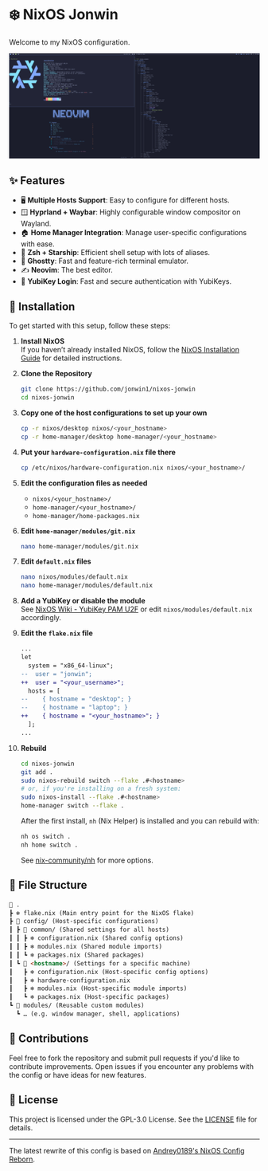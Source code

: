 # ❄️ NixOS Jonwin

Welcome to my NixOS configuration.

![screenshot](./screenshots/screenshot1.png)

## ✨ Features

- 🖥️ **Multiple Hosts Support**: Easy to configure for different hosts.
- 🪟 **Hyprland + Waybar**: Highly configurable window compositor on Wayland.
- 🏠 **Home Manager Integration**: Manage user-specific configurations with ease.
- 🐚 **Zsh + Starship**: Efficient shell setup with lots of aliases.
- 👻 **Ghostty**: Fast and feature-rich terminal emulator.
- ✍️ **Neovim**: The best editor.
- 🔑 **YubiKey Login**: Fast and secure authentication with YubiKeys.

## 🚀 Installation

To get started with this setup, follow these steps:

1. **Install NixOS**  
   If you haven’t already installed NixOS, follow the [NixOS Installation Guide](https://nixos.org/manual/nixos/stable/#sec-installation) for detailed instructions.

2. **Clone the Repository**  

    ```bash
    git clone https://github.com/jonwin1/nixos-jonwin
    cd nixos-jonwin
    ```

3. **Copy one of the host configurations to set up your own**  

    ```bash
    cp -r nixos/desktop nixos/<your_hostname>
    cp -r home-manager/desktop home-manager/<your_hostname>
    ```

4. **Put your `hardware-configuration.nix` file there**  

    ```bash
    cp /etc/nixos/hardware-configuration.nix nixos/<your_hostname>/
    ```

5. **Edit the configuration files as needed**  
   - `nixos/<your_hostname>/`
   - `home-manager/<your_hostname>/`
   - `home-manager/home-packages.nix`

6. **Edit `home-manager/modules/git.nix`**  

    ```bash
    nano home-manager/modules/git.nix
    ```

7. **Edit `default.nix` files**  

    ```bash
    nano nixos/modules/default.nix
    nano home-manager/modules/default.nix
    ```

8. **Add a YubiKey or disable the module**  
   See [NixOS Wiki - YubiKey PAM U2F](https://wiki.nixos.org/wiki/Yubikey#pam_u2f) or edit `nixos/modules/default.nix` accordingly.

9. **Edit the `flake.nix` file**  

    ```diff
    ...
    let
      system = "x86_64-linux";
    --  user = "jonwin";
    ++  user = "<your_username>";
      hosts = [
    --    { hostname = "desktop"; }
    --    { hostname = "laptop"; }
    ++    { hostname = "<your_hostname>"; }
      ];
    ...
    ```

10. **Rebuild**  

    ```bash
    cd nixos-jonwin
    git add .
    sudo nixos-rebuild switch --flake .#<hostname>
    # or, if you're installing on a fresh system:
    sudo nixos-install --flake .#<hostname>
    home-manager switch --flake .
    ```

    After the first install, `nh` (Nix Helper) is installed and you can rebuild with:

    ```bash
    nh os switch .
    nh home switch .
    ```

    See [nix-community/nh](https://github.com/nix-community/nh) for more options.

## 📂 File Structure

```markdown
📂 .
┣ ❄️ flake.nix (Main entry point for the NixOS flake)
┣ 📂 config/ (Host-specific configurations)
┃ ┣ 📂 common/ (Shared settings for all hosts)
┃ ┃ ┣ ❄️ configuration.nix (Shared config options)
┃ ┃ ┣ ❄️ modules.nix (Shared module imports)
┃ ┃ ┗ ❄️ packages.nix (Shared packages)
┃ ┗ 📂 <hostname>/ (Settings for a specific machine)
┃   ┣ ❄️ configuration.nix (Host-specific config options)
┃   ┣ ❄️ hardware-configuration.nix
┃   ┣ ❄️ modules.nix (Host-specific module imports)
┃   ┗ ❄️ packages.nix (Host-specific packages)
┗ 📂 modules/ (Reusable custom modules)
  ┗ … (e.g. window manager, shell, applications)
```

## 🤝 Contributions

Feel free to fork the repository and submit pull requests if you'd like to contribute improvements. Open issues if you encounter any problems with the config or have ideas for new features.

## 📜 License

This project is licensed under the GPL-3.0 License. See the [LICENSE](LICENSE) file for details.

---

The latest rewrite of this config is based on [Andrey0189's NixOS Config Reborn](https://github.com/Andrey0189/nixos-config-reborn).
